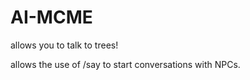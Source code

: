 AI-MCME
=======

allows you to talk to trees!

allows the use of /say <words> to start conversations with NPCs.
